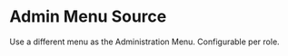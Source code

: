 Admin Menu Source
=================

Use a different menu as the Administration Menu. Configurable per role.

